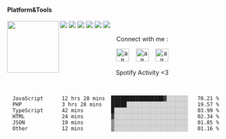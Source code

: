 #### Platform&Tools

[![](https://img.shields.io/badge/-NPM-cb3837?style=flat-square&logo=npm&logoColor=white)](https://npmjs.com/)
[![](https://img.shields.io/badge/-Linux-fcc624?style=flat-square&logo=linux&logoColor=white)](https://www.linuxfoundation.org/)
[![](https://img.shields.io/badge/-Node.js-43853d?style=flat-square&logo=node.js&logoColor=ffffff)](https://nodejs.org/)
[![](https://img.shields.io/badge/Visual_Studio_Code-0078D4?style=flat-square&logo=visual%20studio%20code&logoColor=white)](https://nodejs.org/)
[![](https://img.shields.io/badge/PHP-777BB4?style=flat-square&logo=php&logoColor=white)](https://nodejs.org/)
[![](https://img.shields.io/badge/Julia-9558B2?style=flat-square&logo=julia&logoColor=white)](https://nodejs.org/)
<img src="https://spotify-github-profile.vercel.app/api/view.svg?uid=31fxueisurbioqiey3dphqlbp5ke&cover_image=true&theme=default&show_offline=true&background_color=2c2a2a&bar_color=00ff00&bar_color_cover=true" width="120" align="left">
<center>
Connect with me :

<a href="https://fb.me/fdciabdul"><img src="https://cdn-icons-png.flaticon.com/512/145/145802.png" alt="alt text" width="30" height="30"></a>      &nbsp;&nbsp;   <a href="https://instagram.com/fdciabdul"><img src="https://cdn-icons-png.flaticon.com/512/174/174855.png" alt="alt text" width="30" height="30"></a>
 &nbsp;&nbsp; 
<a href="https://twitter.com/fdciabdul"><img src="https://user-images.githubusercontent.com/31664438/134009546-a0b29d09-a883-435e-9581-3c2692f0ac6e.png" alt="alt text" width="30" height="30"></a>

   Spotify Activity <3 
                       
                       
                       
                                             


&nbsp;&nbsp;     &nbsp;&nbsp;    &nbsp;&nbsp;   &nbsp;&nbsp;
 
<!--START_SECTION:waka-->

```text
JavaScript      12 hrs 28 mins  █████████████████▓░░░░░░░   70.21 %
PHP             3 hrs 28 mins   █████░░░░░░░░░░░░░░░░░░░░   19.57 %
TypeScript      42 mins         █░░░░░░░░░░░░░░░░░░░░░░░░   03.99 %
HTML            24 mins         ▓░░░░░░░░░░░░░░░░░░░░░░░░   02.34 %
JSON            19 mins         ▒░░░░░░░░░░░░░░░░░░░░░░░░   01.85 %
Other           12 mins         ▒░░░░░░░░░░░░░░░░░░░░░░░░   01.16 %
```

<!--END_SECTION:waka-->
